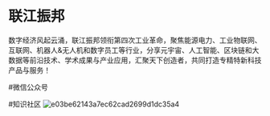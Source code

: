# 联江振邦
 数字经济风起云涌，联江振邦领衔第四次工业革命，聚焦能源电力、工业物联网、互联网、机器人&无人机和数字员工等行业，分享元宇宙、人工智能、区块链和大数据等前沿技术、学术成果与产业应用，汇聚天下创造者，共同打造专精特新科技产品与服务！

#微信公众号

#知识社区
![e03be62143a7ec62cad2699d1dc35a4](https://github.com/hexieshenghuo/LianJiangZhenBang/assets/39576842/f76f7791-5439-4901-b9b2-bf9467f7d485)

